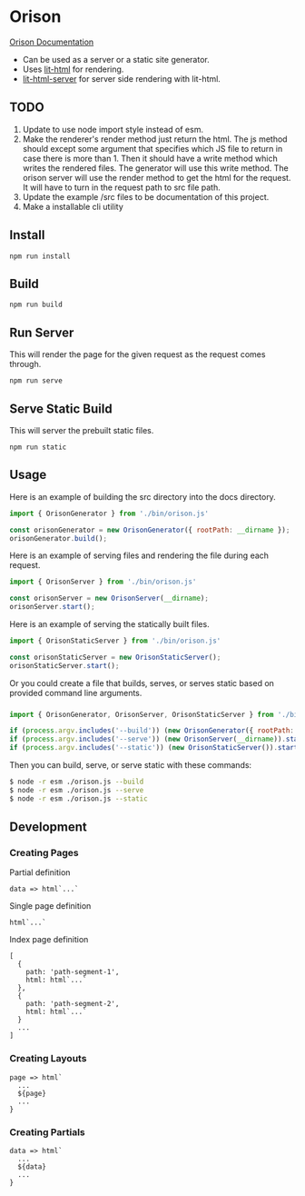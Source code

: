 # Orison

[Orison Documentation](https://orison.alexlockhart.me)

* Can be used as a server or a static site generator.
* Uses [lit-html](https://github.com/Polymer/lit-html) for rendering.
* [lit-html-server](https://github.com/popeindustries/lit-html-server) for server side rendering with lit-html.

## TODO

1. Update to use node import style instead of esm.
1. Make the renderer's render method just return the html. The js method should except some argument that specifies which JS file to return in case there is more than 1. Then it should have a write method which writes the rendered files. The generator will use this write method. The orison server will use the render method to get the html for the request. It will have to turn in the request path to src file path.
1. Update the example /src files to be documentation of this project.
1. Make a installable cli utility

## Install

```
npm run install
```

## Build

```
npm run build
```

## Run Server

This will render the page for the given request as the request comes through.

```
npm run serve
```

## Serve Static Build

This will server the prebuilt static files.

```
npm run static
```

## Usage

Here is an example of building the src directory into the docs directory.

```js
import { OrisonGenerator } from './bin/orison.js'

const orisonGenerator = new OrisonGenerator({ rootPath: __dirname });
orisonGenerator.build();
```

Here is an example of serving files and rendering the file during each request.
```js
import { OrisonServer } from './bin/orison.js'

const orisonServer = new OrisonServer(__dirname);
orisonServer.start();
```

Here is an example of serving the statically built files.

```js
import { OrisonStaticServer } from './bin/orison.js'

const orisonStaticServer = new OrisonStaticServer();
orisonStaticServer.start();
```

Or you could create a file that builds, serves, or serves static based on provided command line arguments.

###
```js
import { OrisonGenerator, OrisonServer, OrisonStaticServer } from './bin/orison.js'

if (process.argv.includes('--build')) (new OrisonGenerator({ rootPath: __dirname })).build();
if (process.argv.includes('--serve')) (new OrisonServer(__dirname)).start();
if (process.argv.includes('--static')) (new OrisonStaticServer()).start();
```

Then you can build, serve, or serve static with these commands:

```bash
$ node -r esm ./orison.js --build
$ node -r esm ./orison.js --serve
$ node -r esm ./orison.js --static
```

## Development

### Creating Pages

Partial definition
```
data => html`...`
```

Single page definition
```
html`...`
```

Index page definition
```
[
  {
    path: 'path-segment-1',
    html: html`...`
  },
  {
    path: 'path-segment-2',
    html: html`...`
  }
  ...
]
```

### Creating Layouts

```
page => html`
  ...
  ${page}
  ...
}
```

### Creating Partials

```
data => html`
  ...
  ${data}
  ...
}
```
